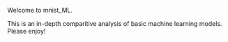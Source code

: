 Welcome to mnist_ML.

This is an in-depth comparitive analysis of basic machine learning models. Please enjoy! 
